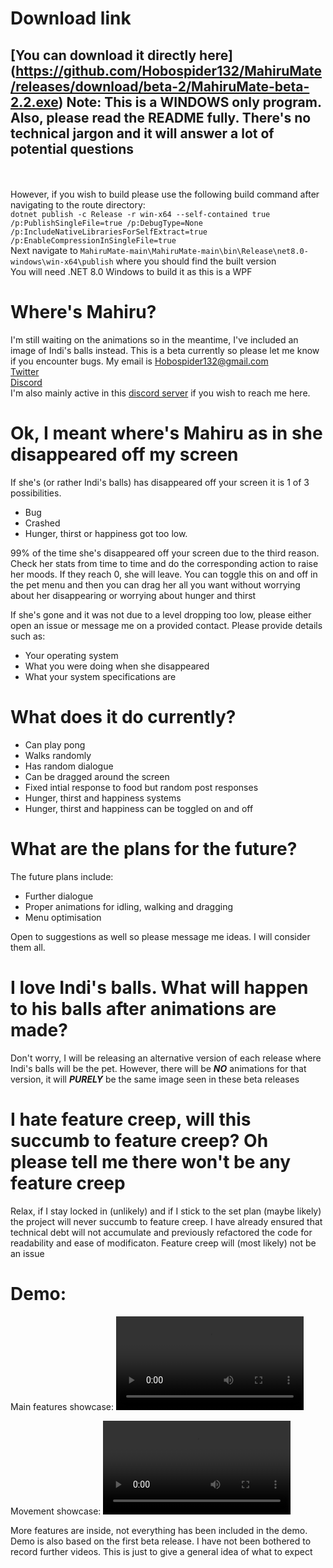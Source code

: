 # Download link
## [You can download it directly here] (https://github.com/Hobospider132/MahiruMate/releases/download/beta-2/MahiruMate-beta-2.2.exe) Note: This is a WINDOWS only program. Also, please read the README fully. There's no technical jargon and it will answer a lot of potential questions
<br><br>
However, if you wish to build please use the following build command after navigating to the route directory:
<br>```dotnet publish -c Release -r win-x64 --self-contained true /p:PublishSingleFile=true /p:DebugType=None /p:IncludeNativeLibrariesForSelfExtract=true /p:EnableCompressionInSingleFile=true```
<br>Next navigate to ```MahiruMate-main\MahiruMate-main\bin\Release\net8.0-windows\win-x64\publish``` where you should find the built version
<br>You will need .NET 8.0 Windows to build it as this is a WPF

# Where's Mahiru?
I'm still waiting on the animations so in the meantime, I've included an image of Indi's balls instead.
This is a beta currently so please let me know if you encounter bugs. My email is Hobospider132@gmail.com
</br><a href="https://x.com/Hobospider132">Twitter</a>
</br><a href="https://www.discord.com/users/649892152398315540">Discord</a>
</br>I'm also mainly active in this <a href="https://discord.gg/otonari">discord server</a> if you wish to reach me here.

# Ok, I meant where's Mahiru as in she disappeared off my screen
If she's (or rather Indi's balls) has disappeared off your screen it is 1 of 3 possibilities. 
- Bug
- Crashed
- Hunger, thirst or happiness got too low.

99% of the time she's disappeared off your screen due to the third reason. Check her stats from time to time and do the corresponding action to raise her moods. If they reach 0, she will leave. You can toggle this on and off in the pet menu and then you can drag her all you want without worrying about her disappearing or worrying about hunger and thirst

If she's gone and it was not due to a level dropping too low, please either open an issue or message me on a provided contact. Please provide details such as:

- Your operating system
- What you were doing when she disappeared
- What your system specifications are

# What does it do currently?
- Can play pong
- Walks randomly
- Has random dialogue
- Can be dragged around the screen
- Fixed intial response to food but random post responses
- Hunger, thirst and happiness systems
- Hunger, thirst and happiness can be toggled on and off

# What are the plans for the future?
The future plans include:
- Further dialogue
- Proper animations for idling, walking and dragging
- Menu optimisation

Open to suggestions as well so please message me ideas. I will consider them all.

# I love Indi's balls. What will happen to his balls after animations are made?
Don't worry, I will be releasing an alternative version of each release where Indi's balls will be the pet.
However, there will be ***NO*** animations for that version, it will ***PURELY*** be the same image seen
in these beta releases

# I hate feature creep, will this succumb to feature creep? Oh please tell me there won't be any feature creep

Relax, if I stay locked in (unlikely) and if I stick to the set plan (maybe likely) the project will never succumb to feature creep. I have already ensured that technical debt will not accumulate and previously refactored the code for readability and ease of modificaton. Feature creep will (most likely) not be an issue


# Demo:

Main features showcase: <video src="https://github.com/user-attachments/assets/a8f586fb-70a9-4562-9656-c658dd4d5ed3"></video>

Movement showcase: <video src="https://github.com/user-attachments/assets/7abdf991-2c8d-437d-9a51-1a54bfcf6564"></video>

More features are inside, not everything has been included in the demo. Demo is also based on the first beta release.
I have not been bothered to record further videos. This is just to give a general idea of what to expect
